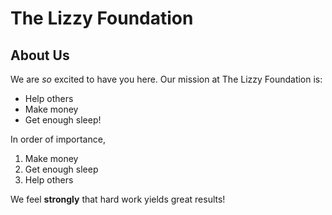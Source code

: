 # The Lizzy Foundation
## About Us

We are _so_ excited to have you here.  Our mission at The Lizzy Foundation is:

* Help others
* Make money
* Get enough sleep!

In order of importance,

1. Make money
2. Get enough sleep
3. Help others

We feel **strongly** that hard work yields great results!
